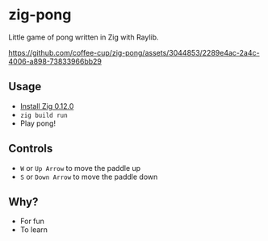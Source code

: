 # zig-pong

Little game of pong written in Zig with Raylib.

https://github.com/coffee-cup/zig-pong/assets/3044853/2289e4ac-2a4c-4006-a898-73833966bb29

## Usage

- [Install Zig 0.12.0](https://ziglang.org/learn/getting-started/)
- `zig build run`
- Play pong!

## Controls

- `W` or `Up Arrow` to move the paddle up
- `S` or `Down Arrow` to move the paddle down

## Why?

- For fun
- To learn
